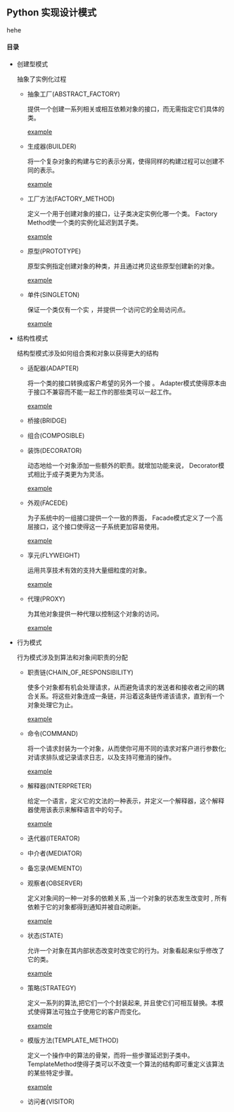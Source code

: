 ## Python 实现设计模式
hehe
#### 目录

- 创建型模式

    抽象了实例化过程

    - 抽象工厂(ABSTRACT_FACTORY)

        提供一个创建一系列相关或相互依赖对象的接口，而无需指定它们具体的类。

        [example](examples/abstract_factory.py)

    - 生成器(BUILDER)

        将一个复杂对象的构建与它的表示分离，使得同样的构建过程可以创建不同的表示。

        [example](examples/builder.py)


    - 工厂方法(FACTORY_METHOD)

        定义一个用于创建对象的接口，让子类决定实例化哪一个类。 Factory Method使一个类的实例化延迟到其子类。

        [example](examples/factory_method.py)

    - 原型(PROTOTYPE)

         原型实例指定创建对象的种类，并且通过拷贝这些原型创建新的对象。

        [example](examples/prototype.py)

    - 单件(SINGLETON)

         保证一个类仅有一个实 ，并提供一个访问它的全局访问点。

        [example](examples/singleton.py)

- 结构性模式

    结构型模式涉及如何组合类和对象以获得更大的结构

    - 适配器(ADAPTER)

        将一个类的接口转换成客户希望的另外一个接 。 Adapter模式使得原本由于接口不兼容而不能一起工作的那些类可以一起工作。

        [example](examples/adapter.py)

    - 桥接(BRIDGE)

    - 组合(COMPOSIBLE)

    - 装饰(DECORATOR)

        动态地给一个对象添加一些额外的职责。就增加功能来说， Decorator模式相比于成子类更为为灵活。

        [example](examples/decorator.py)

    - 外观(FACEDE)

        为子系统中的一组接口提供一个一致的界面， Facade模式定义了一个高层接口，这个接口使得这一子系统更加容易使用。

        [example](examples/facede.py)

    - 享元(FLYWEIGHT)

        运用共享技术有效的支持大量细粒度的对象。

        [example](examples/flyweight.py)

    - 代理(PROXY)

        为其他对象提供一种代理以控制这个对象的访问。

        [example](examples/proxy.py)

- 行为模式

    行为模式涉及到算法和对象间职责的分配

    - 职责链(CHAIN_OF_RESPONSIBILITY)

        使多个对象都有机会处理请求，从而避免请求的发送者和接收者之间的耦合关系。将这些对象连成一条链，并沿着这条链传递该请求，直到有一个对象处理它为止。

        [example](examples/chain_of_responsibility.py)

    - 命令(COMMAND)

        将一个请求封装为一个对象，从而使你可用不同的请求对客户进行参数化;对请求排队或记录请求日志，以及支持可撤消的操作。

        [example](examples/command.py)

    - 解释器(INTERPRETER)

        给定一个语言，定义它的文法的一种表示，并定义一个解释器，这个解释器使用该表示来解释语言中的句子。

        [example](examples/interpreter.py)

    - 迭代器(ITERATOR)

    - 中介者(MEDIATOR)

    - 备忘录(MEMENTO)

    - 观察者(OBSERVER)

        定义对象间的一种一对多的依赖关系 ,当一个对象的状态发生改变时 , 所有依赖于它的对象都得到通知并被自动刷新。

        [example](examples/observer.py)

    - 状态(STATE)

        允许一个对象在其内部状态改变时改变它的行为。对象看起来似乎修改了它的类。

        [example](examples/state.py)

    - 策略(STRATEGY)

        定义一系列的算法,把它们一个个封装起来, 并且使它们可相互替换。本模式使得算法可独立于使用它的客户而变化。

        [example](examples/strategy.py)

    - 模版方法(TEMPLATE_METHOD)

        定义一个操作中的算法的骨架，而将一些步骤延迟到子类中。 TemplateMethod使得子类可以不改变一个算法的结构即可重定义该算法的某些特定步骤。

        [example](examples/template_method.py)

    - 访问者(VISITOR)


